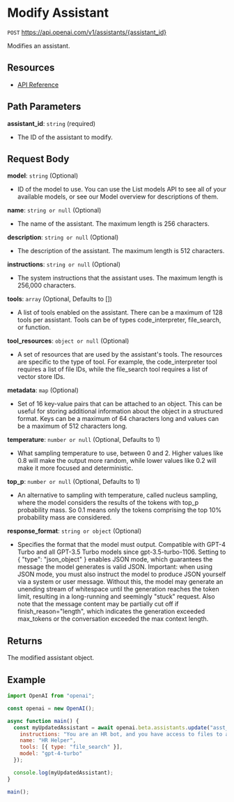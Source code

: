 # Modify Assistant

`POST` https://api.openai.com/v1/assistants/{assistant_id}

Modifies an assistant.

## Resources

- [API Reference](https://platform.openai.com/docs/api-reference/assistants/modifyAssistant)

## Path Parameters

**assistant_id**: `string` (required)

- The ID of the assistant to modify.

## Request Body

**model**: `string` (Optional)

- ID of the model to use. You can use the List models API to see all of your available models, or see our Model overview for descriptions of them.

**name**: `string or null` (Optional)

- The name of the assistant. The maximum length is 256 characters.

**description**: `string or null` (Optional)

- The description of the assistant. The maximum length is 512 characters.

**instructions**: `string or null` (Optional)

- The system instructions that the assistant uses. The maximum length is 256,000 characters.

**tools**: `array` (Optional, Defaults to [])

- A list of tools enabled on the assistant. There can be a maximum of 128 tools per assistant. Tools can be of types code_interpreter, file_search, or function.

**tool_resources**: `object or null` (Optional)

- A set of resources that are used by the assistant's tools. The resources are specific to the type of tool. For example, the code_interpreter tool requires a list of file IDs, while the file_search tool requires a list of vector store IDs.

**metadata**: `map` (Optional)

- Set of 16 key-value pairs that can be attached to an object. This can be useful for storing additional information about the object in a structured format. Keys can be a maximum of 64 characters long and values can be a maximum of 512 characters long.

**temperature**: `number or null` (Optional, Defaults to 1)

- What sampling temperature to use, between 0 and 2. Higher values like 0.8 will make the output more random, while lower values like 0.2 will make it more focused and deterministic.

**top_p**: `number or null` (Optional, Defaults to 1)

- An alternative to sampling with temperature, called nucleus sampling, where the model considers the results of the tokens with top_p probability mass. So 0.1 means only the tokens comprising the top 10% probability mass are considered.

**response_format**: `string or object` (Optional)

- Specifies the format that the model must output. Compatible with GPT-4 Turbo and all GPT-3.5 Turbo models since gpt-3.5-turbo-1106. Setting to { "type": "json_object" } enables JSON mode, which guarantees the message the model generates is valid JSON. Important: when using JSON mode, you must also instruct the model to produce JSON yourself via a system or user message. Without this, the model may generate an unending stream of whitespace until the generation reaches the token limit, resulting in a long-running and seemingly "stuck" request. Also note that the message content may be partially cut off if finish_reason="length", which indicates the generation exceeded max_tokens or the conversation exceeded the max context length.

## Returns

The modified assistant object.

## Example

```js
import OpenAI from "openai";

const openai = new OpenAI();

async function main() {
  const myUpdatedAssistant = await openai.beta.assistants.update("asst_abc123", {
    instructions: "You are an HR bot, and you have access to files to answer employee questions about company policies. Always response with info from either of the files.",
    name: "HR Helper",
    tools: [{ type: "file_search" }],
    model: "gpt-4-turbo"
  });

  console.log(myUpdatedAssistant);
}

main();
```
